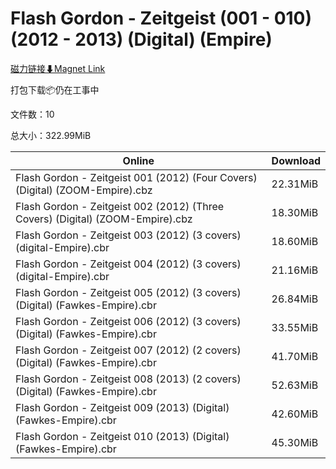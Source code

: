 # Flash Gordon - Zeitgeist (001 - 010) (2012 - 2013) (Digital) (Empire)

[磁力链接⬇Magnet Link](magnet:?xt=urn:btih:3558fb89a80af024b74624f1d79195cbc431180b&dn=Flash%20Gordon%20-%20Zeitgeist%20%28001%20-%20010%29%20%282012%20-%202013%29%20%28Digital%29%20%28Empire%29)

打包下载📦仍在工事中

文件数：10

总大小：322.99MiB

Online | Download
--- | ---
Flash Gordon - Zeitgeist 001 (2012) (Four Covers) (Digital) (ZOOM-Empire).cbz | 22.31MiB
Flash Gordon - Zeitgeist 002 (2012) (Three Covers) (Digital) (ZOOM-Empire).cbz | 18.30MiB
Flash Gordon - Zeitgeist 003 (2012) (3 covers) (digital-Empire).cbr | 18.60MiB
Flash Gordon - Zeitgeist 004 (2012) (3 covers) (digital-Empire).cbr | 21.16MiB
Flash Gordon - Zeitgeist 005 (2012) (3 covers) (Digital) (Fawkes-Empire).cbr | 26.84MiB
Flash Gordon - Zeitgeist 006 (2012) (3 covers) (Digital) (Fawkes-Empire).cbr | 33.55MiB
Flash Gordon - Zeitgeist 007 (2012) (2 covers) (Digital) (Fawkes-Empire).cbr | 41.70MiB
Flash Gordon - Zeitgeist 008 (2013) (2 covers) (Digital) (Fawkes-Empire).cbr | 52.63MiB
Flash Gordon - Zeitgeist 009 (2013) (Digital) (Fawkes-Empire).cbr | 42.60MiB
Flash Gordon - Zeitgeist 010 (2013) (Digital) (Fawkes-Empire).cbr | 45.30MiB